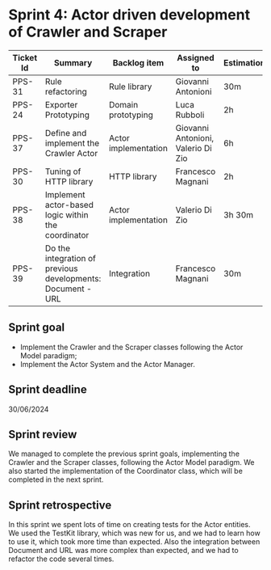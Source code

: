 # Sprint 4: Actor driven development of Crawler and Scraper

| Ticket Id | Summary                                                     | Backlog item         | Assigned to                                                         | Estimation | Actual | Type          |
|-----------|-------------------------------------------------------------|----------------------|---------------------------------------------------------------------|------------|--------|---------------|
| PPS-31    | Rule refactoring                                            | Rule library         | Giovanni Antonioni                                                  | 30m        | 30m    | Refactoring   |
| PPS-24    | Exporter Prototyping                                        | Domain prototyping   | Luca Rubboli                                                        | 2h         | 2h     | Design        |
| PPS-37    | Define and implement the Crawler Actor                      | Actor implementation | Giovanni Antonioni, Valerio Di Zio                                  | 6h         | 5h     | Design        |
| PPS-30    | Tuning of HTTP library                                      | HTTP library         | Francesco Magnani                                                   | 2h         | 2h     | Enhancement   |
| PPS-38    | Implement actor-based logic within the coordinator          | Actor implementation | Valerio Di Zio                                                      | 3h 30m     | 3h     | Dev           |
| PPS-39    | Do the integration of previous developments: Document - URL | Integration          | Francesco Magnani                                                   | 30m        | 1h     | Integration   |

## Sprint goal

- Implement the Crawler and the Scraper classes following the Actor Model paradigm;
- Implement the Actor System and the Actor Manager.

## Sprint deadline

30/06/2024

## Sprint review

We managed to complete the previous sprint goals, implementing the Crawler and the Scraper classes, following the Actor Model paradigm. We also started the implementation of the Coordinator class, which will be completed in the next sprint.

## Sprint retrospective
In this sprint we spent lots of time on creating tests for the Actor entities. We used the TestKit library, which was new for us, and we had to learn how to use it, which took more time than expected. Also the integration between Document and URL was more complex than expected, and we had to refactor the code several times.